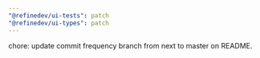 ```yaml
---
"@refinedev/ui-tests": patch
"@refinedev/ui-types": patch
---
```


chore: update commit frequency branch from next to master on README.
